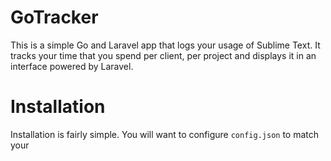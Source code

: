 # GoTracker

This is a simple Go and Laravel app that logs your usage of Sublime Text. It tracks your time that you spend per client, per project and displays it in an interface powered by Laravel.

# Installation

Installation is fairly simple. You will want to configure `config.json` to match your